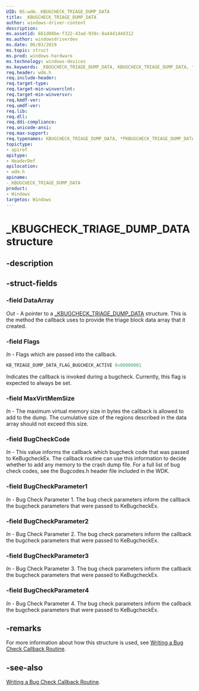 ```yaml
---
UID: NS:wdm._KBUGCHECK_TRIAGE_DUMP_DATA
title: _KBUGCHECK_TRIAGE_DUMP_DATA
author: windows-driver-content
description: 
ms.assetid: 661d08be-f322-43ad-939c-8a4441d4d312
ms.author: windowsdriverdev
ms.date: 06/03/2019
ms.topic: struct
ms.prod: windows-hardware
ms.technology: windows-devices
ms.keywords: _KBUGCHECK_TRIAGE_DUMP_DATA, KBUGCHECK_TRIAGE_DUMP_DATA, *PKBUGCHECK_TRIAGE_DUMP_DATA, 
req.header: wdm.h
req.include-header:
req.target-type:
req.target-min-winverclnt:
req.target-min-winversvr:
req.kmdf-ver:
req.umdf-ver:
req.lib:
req.dll:
req.ddi-compliance:
req.unicode-ansi:
req.max-support:
req.typenames: KBUGCHECK_TRIAGE_DUMP_DATA, *PKBUGCHECK_TRIAGE_DUMP_DATA
topictype: 
- apiref
apitype: 
- HeaderDef
apilocation: 
- wdm.h
apiname: 
-_KBUGCHECK_TRIAGE_DUMP_DATA
product: 
- Windows
targetos: Windows
---
```


# _KBUGCHECK_TRIAGE_DUMP_DATA structure

## -description

## -struct-fields

### -field DataArray

*Out* - A pointer to a [_KBUGCHECK_TRIAGE_DUMP_DATA](ns-wdm-_ktriage_dump_data_array.md) structure. This is the method the callback uses to provide the triage block data array that it created. 

### -field Flags

*In* - Flags which are passed into the callback.

```cpp
KB_TRIAGE_DUMP_DATA_FLAG_BUGCHECK_ACTIVE 0x00000001
```

Indicates the callback is invoked during a bugcheck.  Currently, this flag is expected to always be set.

### -field MaxVirtMemSize

*In* - The maximum virtual memory size in bytes the callback is allowed to add to the dump. The cumulative size of the regions described in the data array should not exceed this size.

### -field BugCheckCode

*In* - This value informs the callback which bugcheck code that was passed to KeBugcheckEx. The callback routine can use this information to decide whether to add any memory to the crash dump file. For a full list of bug check codes, see the Bugcodes.h header file included in the WDK.

### -field BugCheckParameter1

*In* - Bug Check Parameter 1. The bug check parameters inform the callback the bugcheck parameters that were passed to KeBugcheckEx.

### -field BugCheckParameter2

*In* - Bug Check Parameter 2. The bug check parameters inform the callback the bugcheck parameters that were passed to KeBugcheckEx.

### -field BugCheckParameter3

*In* - Bug Check Parameter 3. The bug check parameters inform the callback the bugcheck parameters that were passed to KeBugcheckEx.

### -field BugCheckParameter4

*In* - Bug Check Parameter 4. The bug check parameters inform the callback the bugcheck parameters that were passed to KeBugcheckEx.

## -remarks

For more information about how this structure is used, see <a href="https://docs.microsoft.com/windows-hardware/drivers/kernel/writing-a-bug-check-callback-routine">Writing a Bug Check Callback Routine</a>.

## -see-also

<a href="https://docs.microsoft.com/windows-hardware/drivers/kernel/writing-a-bug-check-callback-routine">Writing a Bug Check Callback Routine</a>.